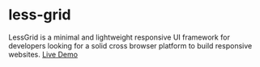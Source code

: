 less-grid
=========

LessGrid is a minimal and lightweight responsive UI framework for developers looking for a solid cross browser platform to build responsive websites. [Live Demo](https://www.google.com)